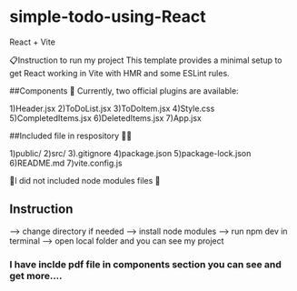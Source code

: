 # simple-todo-using-React

 React + Vite

📋Instruction to run my project
This template provides a minimal setup to get React working in Vite with HMR and some ESLint rules.

##Components 🧩
Currently, two official plugins are available:

1)Header.jsx
2)ToDoList.jsx
3)ToDoItem.jsx
4)Style.css
5)CompletedItems.jsx
6)DeletedItems.jsx
7)App.jsx


##Included file in respository 📁📁

1)public/
2)src/
3).gitignore
4)package.json
5)package-lock.json 
6)README.md
7)vite.config.js

🚀I did not included node modules files 🚀

## Instruction
--> change directory if needed
--> install node modules
--> run npm dev in terminal
--> open local folder and  you can see my project 

###  I have inclde pdf file in components section you can see and get more.... ###
